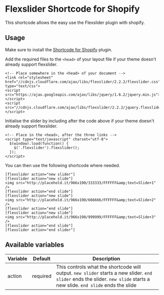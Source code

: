 Flexslider Shortcode for Shopify
==================

This shortcode allows the easy use the Flexslider plugin with shopify.

## Usage

Make sure to install the [Shortcode for Shopify](https://github.com/ryanheart/shopify-shortcodes/) plugin.

Add the required files to the `<head>` of your layout file if your theme doesn't already support flexslider.

    <!-- Place somewhere in the <head> of your document -->
    <link rel="stylesheet" href="//cdnjs.cloudflare.com/ajax/libs/flexslider/2.2.2/flexslider.css" type="text/css">
    <script src="https://ajax.googleapis.com/ajax/libs/jquery/1.6.2/jquery.min.js"></script>
    <script src="//cdnjs.cloudflare.com/ajax/libs/flexslider/2.2.2/jquery.flexslider.js"></script>

Initialise the slider by including after the code above if your theme doesn't already support flexslider.

    <!-- Place in the <head>, after the three links -->
    <script type="text/javascript" charset="utf-8">
      $(window).load(function() {
        $('.flexslider').flexslider();
      });
    </script>

You can then use the following shortcode where needed.

    [flexslider action="new slider"]
    [flexslider action="new slide"]
    <img src="http://placehold.it/966x190/333333/FFFFFF&amp;text=Slide+1" />
    [flexslider action="end slide"]
    [flexslider action="new slide"]
    <img src="http://placehold.it/966x190/666666/FFFFFF&amp;text=Slide+2" />
    [flexslider action="end slide"]
    [flexslider action="new slide"]
    <img src="http://placehold.it/966x190/999999/FFFFFF&amp;text=Slide+3" />
    [flexslider action="end slide"]
    [flexslider action="end slider"]

## Available variables

| Variable  | Default  | Description |
| --------- | -------- | ----------- |
| action     | required | This controls what the shortcode will output. `new slider` starts a new slider. `end slider` ends the slider. `new slide` starts a new slide. `end slide` ends the slide  |